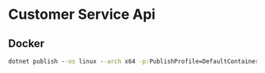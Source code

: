 # Customer Service Api

## Docker

``` cmd
dotnet publish --os linux --arch x64 -p:PublishProfile=DefaultContainer -c Release --self-contained true -p:PublishSingleFile=true
```